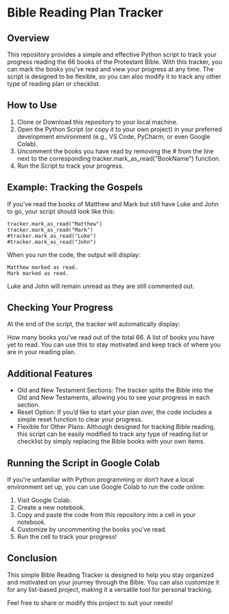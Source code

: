 # Bible Reading Plan Tracker

## Overview
This repository provides a simple and effective Python script to track your progress reading the 66 books of the Protestant Bible. With this tracker, you can mark the books you've read and view your progress at any time. The script is designed to be flexible, so you can also modify it to track any other type of reading plan or checklist.

## How to Use
1. Clone or Download this repository to your local machine.
2. Open the Python Script (or copy it to your own project) in your preferred development environment (e.g., VS Code, PyCharm, or even Google Colab).
3. Uncomment the books you have read by removing the # from the line next to the corresponding tracker.mark_as_read("BookName") function.
4. Run the Script to track your progress.

## Example: Tracking the Gospels
If you’ve read the books of Matthew and Mark but still have Luke and John to go, your script should look like this:

    tracker.mark_as_read("Matthew")
    tracker.mark_as_read("Mark")
    #tracker.mark_as_read("Luke")
    #tracker.mark_as_read("John")
    
When you run the code, the output will display:

    Matthew marked as read.
    Mark marked as read.
    
Luke and John will remain unread as they are still commented out.

## Checking Your Progress
At the end of the script, the tracker will automatically display:

How many books you've read out of the total 66.
A list of books you have yet to read.
You can use this to stay motivated and keep track of where you are in your reading plan.

## Additional Features
* Old and New Testament Sections: The tracker splits the Bible into the Old and New Testaments, allowing you to see your progress in each section.
* Reset Option: If you’d like to start your plan over, the code includes a simple reset function to clear your progress.
* Flexible for Other Plans: Although designed for tracking Bible reading, this script can be easily modified to track any type of reading list or checklist by simply replacing the Bible books with your own items.
  
## Running the Script in Google Colab
If you're unfamiliar with Python programming or don’t have a local environment set up, you can use Google Colab to run the code online:

1. Visit Google Colab.
2. Create a new notebook.
3. Copy and paste the code from this repository into a cell in your notebook.
4. Customize by uncommenting the books you've read.
5. Run the cell to track your progress!
   
## Conclusion
This simple Bible Reading Tracker is designed to help you stay organized and motivated on your journey through the Bible. You can also customize it for any list-based project, making it a versatile tool for personal tracking.

Feel free to share or modify this project to suit your needs!
